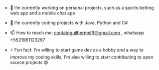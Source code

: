 - 🔭 I’m currently working on personal projects, such as a sports betting web app and a mobile chat app
- 🌱 I’m currently coding projects with Java, Python and C#

- 📫 How to reach me: contatoguilhermelff@gmail.com , whatsapp +5521981123297

- ⚡ Fun fact: I'm willing to start game dev as a hobby and a way to improve my coding skills, I'm also willing to start contributing to open source projects 😄
